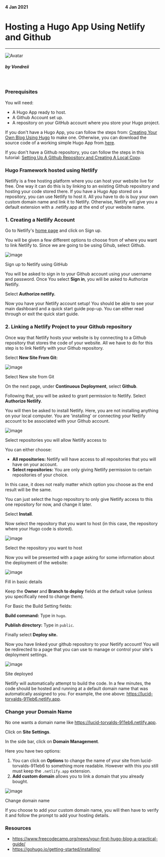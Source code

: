 <div class="writtenContent">

#### 4 Jan 2021
# Hosting a Hugo App Using Netlify and Github
___

<!-- ----------- Intro ----------- -->
<div class="avatar-block">
    <img src="./assets/images/avatar.jpg" loading="lazy" alt="Avatar" class="avatar avatar-align">
    <h5 class="avatar-text avatar-align"> by Vondreii</h5>
</div>
<br>
<!-- ----------------------------- -->

### Prerequisites
You will need:
- A Hugo App ready to host.
- A Github Account set up.
- A repository on your GitHub account where you store your Hugo project.

If you don't have a Hugo App, you can follow the steps from: [Creating Your Own Blog Using Hugo](/blog/createYourOwnBlogUsingHugo) to make one.
Otherwise, you can download the source code of a working simple Hugo App from [here](https://github.com/vondreii/hugo-framework).

If you don't have a Github repository, you can follow the steps in this tutorial: [Setting Up A Github Repository and Creating A Local Copy](/blog/settingUpAGithubRepositoryAndCreatingALocalCopy).

### Hugo Framework hosted using Netlify
Netlify is a free hosting platform where you can host your website live for free. One way it can do this is by linking to an existing Github repository and hosting your code stored there. If you have a Hugo App stored on a repository, you can use Netlify to host it. All you have to do is buy your own custom domain name and link it to Netlify. Otherwise, Netlify will give you a default extension with a .netlify.app at the end of your website name.

### 1. Creating a Netlify Account 

Go to Netlify's [home page](https://www.netlify.com/) and click on Sign up.

You will be given a few different options to choose from of where you want to link Netlify to. Since we are going to be using Gihub, select Github.

<!-- ----------- Image ----------- -->
<div class="image-container">
    <img src="./assets/blog/images/hostingAHugoAppUsingNetlifyAndGithub/welcome-to-netlify.PNG" loading="lazy" alt="image" class="image-full"/>
	<div class="image-description"><p>Sign up to Netlify using GitHub</p></div>
</div>
<!-- ----------------------------- -->

You will be asked to sign in to your Github account using your username and password. Once You select **Sign in**, you will be asked to Authorize Netlify.

Select **Authorize netlify.**

Now you have your Netlify account setup! You should be able to see your main dashboard and a quick start guide pop-up. You can either read through or exit the quick start guide.

### 2. Linking a Netlify Project to your Github repository

Once way that Netlify hosts your website is by connecting to a Github repository that stores the code of your website. All we have to do for this step is to link Netlify with your Github repository.

Select **New Site From Git:**

<!-- ----------- Image ----------- -->
<div class="image-container">
    <img src="./assets/blog/images/hostingAHugoAppUsingNetlifyAndGithub/newSiteFromGit.PNG" loading="lazy" alt="image" class="image-full"/>
	<div class="image-description"><p>Select New site from Git</p></div>
</div>
<!-- ----------------------------- -->

On the next page, under **Continuous Deployment**, select **Github**.

Following that, you will be asked to grant permission to Netlify. Select **Authorize Netlify**.

You will then be asked to install Netlify. Here, you are not installing anything on your local computer. You are 'installing' or connecting your Netlify account to be associated with your Github account.

<!-- ----------- Image ----------- -->
<div class="image-container">
    <img src="./assets/blog/images/hostingAHugoAppUsingNetlifyAndGithub/newSiteFromGit2.PNG" loading="lazy" alt="image" class="image-full"/>
	<div class="image-description"><p>Select repositories you will allow Netlify access to</p></div>
</div>
<!-- ----------------------------- -->

You can either choose:
* **All repositories:** Netlify will have access to all repositories that you will have on your account. 
* **Select repositories:** You are only giving Netlify permission to certain repositories of your choice.

In this case, it does not really matter which option you choose as the end result will be the same. 

You can just select the hugo repository to only give Netlify access to this one repository for now, and change it later.  

Select **Install**.

Now select the repository that you want to host (in this case, the repository where your Hugo code is stored).

<!-- ----------- Image ----------- -->
<div class="image-container">
    <img src="./assets/blog/images/hostingAHugoAppUsingNetlifyAndGithub/pick-repo.PNG" loading="lazy" alt="image" class="image-75"/>
	<div class="image-description"><p>Select the repository you want to host</p></div>
</div>
<!-- ----------------------------- -->

Now you will be presented with a page asking for some information about the deployment of the website:

<!-- ----------- Image ----------- -->
<div class="image-container">
    <img src="./assets/blog/images/hostingAHugoAppUsingNetlifyAndGithub/deploy-settings.PNG" loading="lazy" alt="image" class="image-75"/>
	<div class="image-description"><p>Fill in basic details</p></div>
</div>
<!-- ----------------------------- -->

Keep the **Owner** and **Branch to deploy** fields at the default value (unless you specifically need to change them).

For Basic the Build Setting fields:

**Build command:** Type in `hugo`.

**Publish directory:** Type in `public`.

Finally select **Deploy site.**

Now you have linked your github repository to your Netlify account! You will be redirected to a page that you can use to manage or control your site's deployment settings. 

<!-- ----------- Image ----------- -->
<div class="image-container">
    <img src="./assets/blog/images/hostingAHugoAppUsingNetlifyAndGithub/deployed.PNG" loading="lazy" alt="image" class="image-full"/>
	<div class="image-description"><p>Site deployed</p></div>
</div>
<!-- ----------------------------- -->

Netlify will automatically attempt to build the code. In a few minutes, the code should be hosted and running at a default domain name that was automatically assigned to you. For example, the one above: https://lucid-torvalds-911eb6.netlify.app.

### Change your Domain Name
No one wants a domain name like https://lucid-torvalds-911eb6.netlify.app.

Click on **Site Settings**.

In the side bar, click on **Domain Management**.

Here you have two options:

1. You can click on **Options** to change the name of your site from lucid-torvalds-911eb6 to something more readable. However with this you still must keep the `.netlify.app` extension.
2. **Add custom domain** allows you to link a domain that you already bought. 

<!-- ----------- Image ----------- -->
<div class="image-container">
    <img src="./assets/blog/images/hostingAHugoAppUsingNetlifyAndGithub/change-domains.PNG" loading="lazy" alt="image" class="image-75"/>
	<div class="image-description"><p>Change domain name</p></div>
</div>
<!-- ----------------------------- -->

If you choose to add your custom domain name, you will then have to verify it and follow the prompt to add your hosting details.

### Resources
* https://www.freecodecamp.org/news/your-first-hugo-blog-a-practical-guide/
* https://gohugo.io/getting-started/installing/